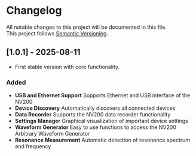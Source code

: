 # Changelog

All notable changes to this project will be documented in this file.  
This project follows [Semantic Versioning](https://semver.org/).

## [1.0.1] - 2025-08-11

- First stable version with core functionality.

### Added

- **USB and Ethernet Support** Supports Ethernet and USB interface of the NV200
- **Device Discovery** Automatically discovers all connected devices
- **Data Recorder** Supports the NV200 data recorder functionality
- **Settings Manager** Graphical visualization of important device settings
- **Waveform Generator** Easy to use functions to access the NV200 Arbitrary Waveform Generator
- **Resonance Measurement** Automatic detection of resonance spectrum and frequency
